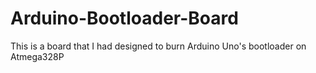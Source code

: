 # Arduino-Bootloader-Board
This is a board that I had designed to burn Arduino Uno's bootloader on Atmega328P
